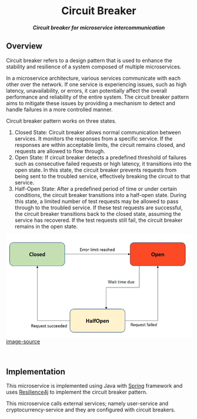 <h1 align="center">Circuit Breaker</h1>
<h5 align="center">Circuit breaker for microservice intercommunication</h5>

## Overview

Circuit breaker refers to a design pattern that is used to enhance the stability and resilience of a system composed of multiple microservices.

In a microservice architecture, various services communicate with each other over the network. If one service is experiencing issues, such as high latency, unavailability, or errors, it can potentially affect the overall performance and reliability of the entire system. The circuit breaker pattern aims to mitigate these issues by providing a mechanism to detect and handle failures in a more controlled manner.

Circuit breaker pattern works on three states.

1. Closed State: Circuit breaker allows normal communication between services. It monitors the responses from a specific service. If the responses are within acceptable limits, the circuit remains closed, and requests are allowed to flow through.
2. Open State: If circuit breaker detects a predefined threshold of failures such as consecutive failed requests or high latency, it transitions into the open state. In this state, the circuit breaker prevents requests from being sent to the troubled service, effectively breaking the circuit to that service.
3. Half-Open State: After a predefined period of time or under certain conditions, the circuit breaker transitions into a half-open state. During this state, a limited number of test requests may be allowed to pass through to the troubled service. If these test requests are successful, the circuit breaker transitions back to the closed state, assuming the service has recovered. If the test requests still fail, the circuit breaker remains in the open state.

![circuit-breaker-states.png](assets/circuit-breaker-states.png)<br>
[image-source](https://medium.com/javarevisited/what-is-circuit-breaker-in-microservices-a94f95f5e5ae)

<br>

## Implementation

This microservice is implemented using Java with [Spring](https://spring.io/) framework and uses [Resilience4j](https://resilience4j.readme.io/docs) to implement the circuit breaker pattern.

This microservice calls external services; namely user-service and cryptocurrency-service and they are configured with circuit breakers.
